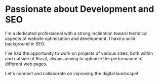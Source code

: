 # Passionate about Development and SEO

I'm a dedicated professional with a strong inclination toward technical aspects of website optimization and development. I have a solid background in SEO.

I've had the opportunity to work on projects of various sizes, both within and outside of Brazil, always aiming to optimize the performance of different web pages.

Let's connect and collaborate on improving the digital landscape!

